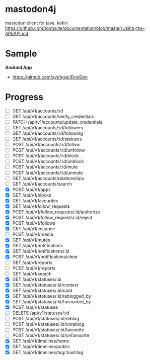 # mastodon4j

mastodon client for java, kotlin https://github.com/tootsuite/documentation/blob/master/Using-the-API/API.md

# Sample

__Android App__

- https://github.com/sys1yagi/DroiDon

# Progress

- [ ] GET /api/v1/accounts/:id
- [ ] GET /api/v1/accounts/verify_credentials
- [ ] PATCH /api/v1/accounts/update_credentials
- [ ] GET /api/v1/accounts/:id/followers
- [ ] GET /api/v1/accounts/:id/following
- [ ] GET /api/v1/accounts/:id/statuses
- [ ] POST /api/v1/accounts/:id/follow
- [ ] POST /api/v1/accounts/:id/unfollow
- [ ] POST /api/v1/accounts/:id/block
- [ ] POST /api/v1/accounts/:id/unblock
- [ ] POST /api/v1/accounts/:id/mute
- [ ] POST /api/v1/accounts/:id/unmute
- [ ] GET /api/v1/accounts/relationships
- [ ] GET /api/v1/accounts/search
- [x] POST /api/v1/apps
- [x] GET /api/v1/blocks
- [x] GET /api/v1/favourites
- [x] GET /api/v1/follow_requests
- [x] POST /api/v1/follow_requests/:id/authorize
- [x] POST /api/v1/follow_requests/:id/reject
- [x] POST /api/v1/follows
- [x] GET /api/v1/instance
- [ ] POST /api/v1/media
- [x] GET /api/v1/mutes
- [x] GET /api/v1/notifications
- [x] GET /api/v1/notifications/:id
- [x] POST /api/v1/notifications/clear
- [ ] GET /api/v1/reports
- [ ] POST /api/v1/reports
- [ ] GET /api/v1/search
- [x] GET /api/v1/statuses/:id
- [x] GET /api/v1/statuses/:id/context
- [x] GET /api/v1/statuses/:id/card
- [x] GET /api/v1/statuses/:id/reblogged_by
- [x] GET /api/v1/statuses/:id/favourited_by
- [x] POST /api/v1/statuses
- [ ] DELETE /api/v1/statuses/:id
- [ ] POST /api/v1/statuses/:id/reblog
- [ ] POST /api/v1/statuses/:id/unreblog
- [ ] POST /api/v1/statuses/:id/favourite
- [ ] POST /api/v1/statuses/:id/unfavourite
- [x] GET /api/v1/timelines/home
- [x] GET /api/v1/timelines/public
- [x] GET /api/v1/timelines/tag/:hashtag
